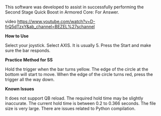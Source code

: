 This software was developed to assist in successfully performing the Second Stage Quick Boost in Armored Core: For Answer.

video
https://www.youtube.com/watch?v=D-frQ5dTzxY&ab_channel=BEZEL%27schannel

**How to Use**

Select your joystick.
Select AXIS. It is usually 5.
Press the Start and make sure the bar responds.

**Practice Method for SS**

Hold the trigger when the bar turns yellow. The edge of the circle at the bottom will start to move. When the edge of the circle turns red, press the trigger all the way down.

**Known Issues**

It does not support QB reload.
The required hold time may be slightly inaccurate. The current hold time is between 0.2 to 0.366 seconds.
The file size is very large. There are issues related to Python compilation.
